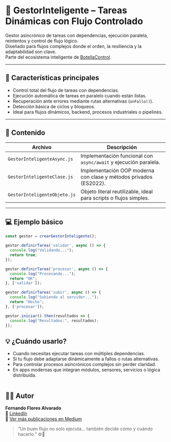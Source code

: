 # 🧠 GestorInteligente – Tareas Dinámicas con Flujo Controlado

Gestor asincrónico de tareas con dependencias, ejecución paralela, reintentos y control de flujo lógico.  
Diseñado para flujos complejos donde el orden, la resiliencia y la adaptabilidad son clave.  
Parte del ecosistema inteligente de [BotellaControl](https://medium.com/@fernandofa0306/botellacontrol-inventario-inteligente-de-licores-con-ia-8fc8caabac18).

---

## 🚀 Características principales

- Control total del flujo de tareas con dependencias.
- Ejecución automática de tareas en paralelo cuando están listas.
- Recuperación ante errores mediante rutas alternativas (`onFallo()`).
- Detección básica de ciclos y bloqueos.
- Ideal para flujos dinámicos, backend, procesos industriales o pipelines.

---

## 📂 Contenido

| Archivo                       | Descripción                                                               |
|------------------------------|---------------------------------------------------------------------------|
| `GestorInteligenteAsync.js`  | Implementación funcional con `async/await` y ejecución paralela.          |
| `GestorInteligenteClase.js`  | Implementación OOP moderna con clase y métodos privados (ES2022).          |
| `GestorInteligenteObjeto.js` | Objeto literal reutilizable, ideal para scripts o flujos simples.         |

---

## 💻 Ejemplo básico

```js
const gestor = crearGestorInteligente();

gestor.definirTarea('validar', async () => {
  console.log("Validando...");
  return true;
});

gestor.definirTarea('procesar', async () => {
  console.log("Procesando...");
  return "OK";
}, ['validar']);

gestor.definirTarea('subir', async () => {
  console.log("Subiendo al servidor...");
  return "Hecho";
}, ['procesar']);

gestor.iniciar().then(resultados => {
  console.log("Resultados:", resultados);
});

```
## 💡 ¿Cuándo usarlo?

- Cuando necesitas ejecutar tareas con múltiples dependencias.
- Si tu flujo debe adaptarse dinámicamente a fallos o rutas alternativas.
- Para controlar procesos asincrónicos complejos sin perder claridad.
- En apps modernas que integran módulos, sensores, servicios o lógica distribuida.

```

```
## 🙋‍♂️ Autor
**Fernando Flores Alvarado**  
🔗 [LinkedIn](https://www.linkedin.com/in/fernando-flores-alvarado-2786b21b8/)  
📖 [Ver más publicaciones en Medium](https://medium.com/@fernandofa0306)

> “Un buen flujo no solo ejecuta… también decide cómo y cuándo hacerlo.” ⚙️🧠

```
